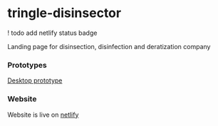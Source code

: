 # tringle-disinsector

! todo add netlify status badge

Landing page for disinsection, disinfection and deratization company

### Prototypes
[Desktop prototype](https://www.figma.com/proto/wcTW4fLyomrPGDafhv0q7u/disinsector?node-id=9430%3A599&scaling=scale-down)

### Website
Website is live on [netlify](https://tringle-disinsector.netlify.app/)